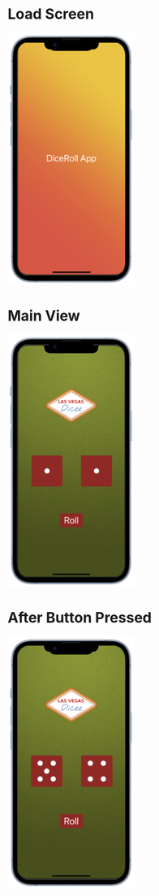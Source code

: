 # Load Screen       
<img src="./mockupsh/load.png" alt="Alt text" height="500"/>

# Main View
<img src="./mockupsh/front.png" alt="Alt text" height="500"/>

# After Button Pressed 
<img src="./mockupsh/random.png" alt="Alt text" height="500"/>

